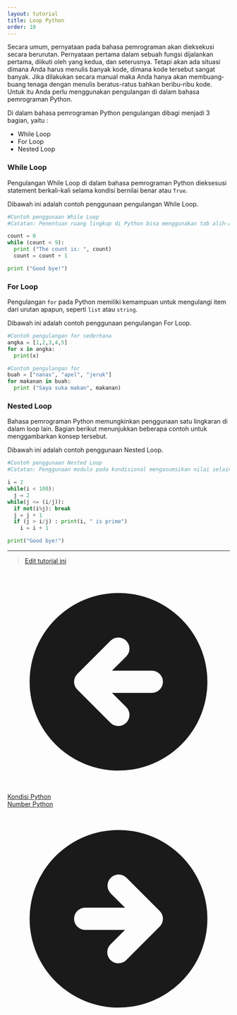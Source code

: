 ```yaml
---
layout: tutorial
title: Loop Python
order: 10
---
```


Secara umum, pernyataan pada bahasa pemrograman akan dieksekusi secara berurutan. Pernyataan pertama dalam sebuah fungsi dijalankan pertama, diikuti oleh yang kedua, dan seterusnya. Tetapi akan ada situasi dimana Anda harus menulis banyak kode, dimana kode tersebut sangat banyak. Jika dilakukan secara manual maka Anda hanya akan membuang-buang tenaga dengan menulis beratus-ratus bahkan beribu-ribu kode. Untuk itu Anda perlu menggunakan pengulangan di dalam bahasa pemrograman Python.

Di dalam bahasa pemrograman Python pengulangan dibagi menjadi 3 bagian, yaitu :

- While Loop
- For Loop
- Nested Loop

### While Loop

Pengulangan While Loop di dalam bahasa pemrograman Python dieksesusi statement berkali-kali selama kondisi bernilai benar atau `True`.

Dibawah ini adalah contoh penggunaan pengulangan While Loop.

```python
#Contoh penggunaan While Loop
#Catatan: Penentuan ruang lingkup di Python bisa menggunakan tab alih-alih menggunakan tanda kurung

count = 0
while (count < 9):
  print ("The count is: ", count)
  count = count + 1

print ("Good bye!")
```

### For Loop

Pengulangan `for` pada Python memiliki kemampuan untuk mengulangi item dari urutan apapun, seperti `list` atau `string`.

Dibawah ini adalah contoh penggunaan pengulangan For Loop.

```python
#Contoh pengulangan for sederhana
angka = [1,2,3,4,5]
for x in angka:
  print(x)

#Contoh pengulangan for
buah = ["nanas", "apel", "jeruk"]
for makanan in buah:
  print ("Saya suka makan", makanan)
```

### Nested Loop

Bahasa pemrograman Python memungkinkan penggunaan satu lingkaran di dalam loop lain. Bagian berikut menunjukkan beberapa contoh untuk menggambarkan konsep tersebut.

Dibawah ini adalah contoh penggunaan Nested Loop.

```python
#Contoh penggunaan Nested Loop
#Catatan: Penggunaan modulo pada kondisional mengasumsikan nilai selain nol sebagai True(benar) dan nol sebagai False(salah)

i = 2
while(i < 100):
  j = 2
while(j <= (i/j)):
  if not(i%j): break
  j = j + 1
  if (j > i/j) : print(i, " is prime")
    i = i + 1

print("Good bye!")
```

---

> [Edit tutorial ini](https://github.com/belajarpythoncom/belajarpython.com/blob/master/docs/tutorial/loop-python.md)

<div class="mt-8 inline justify-between gap-x-4 md:flex">
  <div class="flex justify-center mb-4 md:mb-0">
    <a href="/tutorial/kondisi-if-else-python" class="text-primary-300 hover:text-primary-300 order-2 flex h-12 items-center rounded-full bg-blue-500 bg-opacity-20 px-8 text-base hover:no-underline md:order-1">
      <svg xmlns="http://www.w3.org/2000/svg" class="mr-1 h-5 w-5" viewBox="0 0 20 20" fill="currentColor">
        <path fill-rule="evenodd" d="M10 18a8 8 0 100-16 8 8 0 000 16zm.707-10.293a1 1 0 00-1.414-1.414l-3 3a1 1 0 000 1.414l3 3a1 1 0 001.414-1.414L9.414 11H13a1 1 0 100-2H9.414l1.293-1.293z" clip-rule="evenodd" />
      </svg>
      <span class="-mt-0.5">Kondisi Python</span>
    </a>
  </div>
  <div class="order-1 flex justify-center">
    <a href="/tutorial/number-python" class="order-1 flex h-12 items-center rounded-full bg-gradient-to-l from-yellow-500 to-yellow-400 px-8 text-base text-black shadow-xl hover:text-black hover:no-underline hover:shadow md:order-2">
      <span class="-mt-0.5">Number Python</span>
      <svg xmlns="http://www.w3.org/2000/svg" class="ml-1 h-5 w-5" viewBox="0 0 20 20" fill="currentColor">
        <path fill-rule="evenodd" d="M10 18a8 8 0 100-16 8 8 0 000 16zm3.707-8.707l-3-3a1 1 0 00-1.414 1.414L10.586 9H7a1 1 0 100 2h3.586l-1.293 1.293a1 1 0 101.414 1.414l3-3a1 1 0 000-1.414z" clip-rule="evenodd" />
      </svg>
    </a>
  </div>
</div>
